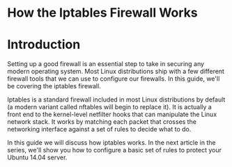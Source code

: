 # How the Iptables Firewall Works

# Introduction

Setting up a good firewall is an essential step to take in securing any modern operating system. Most Linux distributions ship with a few different firewall tools that we can use to configure our firewalls. In this guide, we'll be covering the iptables firewall.

Iptables is a standard firewall included in most Linux distributions by default (a modern variant called nftables will begin to replace it). It is actually a front end to the kernel-level netfilter hooks that can manipulate the Linux network stack. It works by matching each packet that crosses the networking interface against a set of rules to decide what to do.

In this guide we will discuss how iptables works. In the next article in the series, we'll show you how to configure a basic set of rules to protect your Ubuntu 14.04 server.
